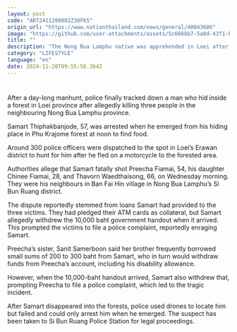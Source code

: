 ```yaml
---
layout: post
code: "ART2411280902Z30FKS"
origin_url: "https://www.nationthailand.com/news/general/40043686"
image: "https://github.com/user-attachments/assets/5c666bb7-5a0d-43f1-b5b9-2b31faa13aff"
title: ""
description: "The Nong Bua Lamphu native was apprehended in Loei after allegedly shooting and killing three neighbours over a financial dispute"
category: "LIFESTYLE"
language: "en"
date: 2024-11-28T09:55:58.364Z
---
```


# 









After a day-long manhunt, police finally tracked down a man who hid inside a forest in Loei province after allegedly killing three people in the neighbouring Nong Bua Lamphu province.

Samart Thiphakbanjode, 57, was arrested when he emerged from his hiding place in Phu Krajome forest at noon to find food.

Around 300 police officers were dispatched to the spot in Loei’s Erawan district to hunt for him after he fled on a motorcycle to the forested area.

Authorities allege that Samart fatally shot Preecha Fiamai, 54, his daughter Chinee Fiamai, 28, and Thavorn Waedthaisong, 66, on Wednesday morning. They were his neighbours in Ban Fai Hin village in Nong Bua Lamphu’s Si Bun Ruang district.

The dispute reportedly stemmed from loans Samart had provided to the three victims. They had pledged their ATM cards as collateral, but Samart allegedly withdrew the 10,000 baht government handout when it arrived. This prompted the victims to file a police complaint, reportedly enraging Samart.

Preecha’s sister, Sanit Samerboon said her brother frequently borrowed small sums of 200 to 300 baht from Samart, who in turn would withdraw funds from Preecha’s account, including his disability allowance.

However, when the 10,000-baht handout arrived, Samart also withdrew that, prompting Preecha to file a police complaint, which led to the tragic incident.

After Samart disappeared into the forests, police used drones to locate him but failed and could only arrest him when he emerged. The suspect has been taken to Si Bun Ruang Police Station for legal proceedings.
